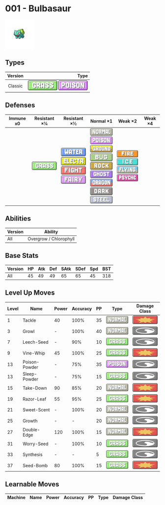 # 001 - Bulbasaur

![bulbasaur](../img/pokemon/001.png)

## Types

| Version | Type                                                                |
| :-----: | ------------------------------------------------------------------: |
| Classic | ![grass](../img/types/grass.png) ![poison](../img/types/poison.png) |

## Defenses

| Immune x0 | Resistant ×¼                     | Resistant ×½                                                                                                                                                | Normal ×1                                                                                                                                                                                                                                                                                                                                | Weak ×2                                                                                                                                         | Weak ×4 |
| --------- | -------------------------------- | ----------------------------------------------------------------------------------------------------------------------------------------------------------- | ---------------------------------------------------------------------------------------------------------------------------------------------------------------------------------------------------------------------------------------------------------------------------------------------------------------------------------------- | ----------------------------------------------------------------------------------------------------------------------------------------------- | ------- |
|           | ![grass](../img/types/grass.png) | ![water](../img/types/water.png)<br/>![electric](../img/types/electric.png)<br/>![fighting](../img/types/fighting.png)<br/>![fairy](../img/types/fairy.png) | ![normal](../img/types/normal.png)<br/>![poison](../img/types/poison.png)<br/>![ground](../img/types/ground.png)<br/>![bug](../img/types/bug.png)<br/>![rock](../img/types/rock.png)<br/>![ghost](../img/types/ghost.png)<br/>![dragon](../img/types/dragon.png)<br/>![dark](../img/types/dark.png)<br/>![steel](../img/types/steel.png) | ![fire](../img/types/fire.png)<br/>![ice](../img/types/ice.png)<br/>![flying](../img/types/flying.png)<br/>![psychic](../img/types/psychic.png) |         |

## Abilities

| Version | Ability                |
| ------- | ---------------------- |
| All     | Overgrow / Chlorophyll |

## Base Stats

| Version | HP | Atk | Def | SAtk | SDef | Spd | BST |
| ------- | -- | --- | --- | ---- | ---- | --- | --- |
| All     | 45 | 49  | 49  | 65   | 65   | 45  | 318 |

## Level Up Moves

| Level | Name          | Power | Accuracy | PP | Type                               | Damage Class                           |
| ----- | ------------- | ----- | -------- | -- | ---------------------------------- | -------------------------------------- |
| 1     | Tackle        | 40    | 100%     | 35 | ![normal](../img/types/normal.png) | ![physical](../img/types/physical.png) |
| 3     | Growl         | -     | 100%     | 40 | ![normal](../img/types/normal.png) | ![status](../img/types/status.png)     |
| 7     | Leech-Seed    | -     | 90%      | 10 | ![grass](../img/types/grass.png)   | ![status](../img/types/status.png)     |
| 9     | Vine-Whip     | 45    | 100%     | 25 | ![grass](../img/types/grass.png)   | ![physical](../img/types/physical.png) |
| 13    | Poison-Powder | -     | 75%      | 35 | ![poison](../img/types/poison.png) | ![status](../img/types/status.png)     |
| 13    | Sleep-Powder  | -     | 75%      | 15 | ![grass](../img/types/grass.png)   | ![status](../img/types/status.png)     |
| 15    | Take-Down     | 90    | 85%      | 20 | ![normal](../img/types/normal.png) | ![physical](../img/types/physical.png) |
| 19    | Razor-Leaf    | 55    | 95%      | 25 | ![grass](../img/types/grass.png)   | ![physical](../img/types/physical.png) |
| 21    | Sweet-Scent   | -     | 100%     | 20 | ![normal](../img/types/normal.png) | ![status](../img/types/status.png)     |
| 25    | Growth        | -     | -        | 20 | ![normal](../img/types/normal.png) | ![status](../img/types/status.png)     |
| 27    | Double-Edge   | 120   | 100%     | 15 | ![normal](../img/types/normal.png) | ![physical](../img/types/physical.png) |
| 31    | Worry-Seed    | -     | 100%     | 10 | ![grass](../img/types/grass.png)   | ![status](../img/types/status.png)     |
| 33    | Synthesis     | -     | -        | 5  | ![grass](../img/types/grass.png)   | ![status](../img/types/status.png)     |
| 37    | Seed-Bomb     | 80    | 100%     | 15 | ![grass](../img/types/grass.png)   | ![physical](../img/types/physical.png) |

## Learnable Moves

| Machine | Name | Power | Accuracy | PP | Type | Damage Class |
| ------- | ---- | ----- | -------- | -- | ---- | ------------ |
